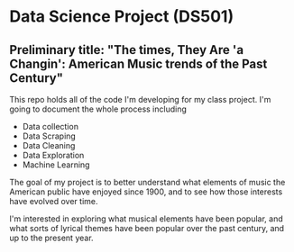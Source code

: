 # Data Science Project (DS501)

## Preliminary title: "The times, They Are 'a Changin': American Music trends of the Past Century"

This repo holds all of the code I'm developing for my class project. I'm going to document the whole process including 
 * Data collection
 * Data Scraping
 * Data Cleaning
 * Data Exploration
 * Machine Learning

 The goal of my project is to better understand what elements of music the American public have enjoyed since 1900, and to see how those interests have evolved over time.

 I'm interested in exploring what musical elements have been popular, and what sorts of lyrical themes have been popular over the past century, and up to the present year.